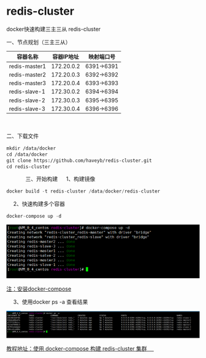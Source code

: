 # redis-cluster
docker快速构建三主三从 redis-cluster

一、节点规划（三主三从）

| 容器名称  |  容器IP地址 | 映射端口号  |
| ------------ | ------------ | ------------ |
| redis-master1  | 172.20.0.2  | 6391->6391  |
| redis-master2  | 172.20.0.3  | 6392->6392  |
| redis-master3  | 172.20.0.4  | 6393->6393  |
| redis-slave-1  | 172.30.0.2  | 6394->6394  |
| redis-slave-2  | 172.30.0.3  | 6395->6395  |
| redis-slave-3  | 172.30.0.4  | 6396->6396  |

　　

二、下载文件
```
mkdir /data/docker
cd /data/docker
git clone https://github.com/haveyb/redis-cluster.git
cd redis-cluster
```
　　
　
三、开始构建
　
1、构建镜像

```php
docker build -t redis-cluster /data/docker/redis-cluster
```

　
2、快速构建多个容器

```php
docker-compose up -d 
```
![](./example.png)

[注：安装docker-compose](https://www.haveyb.com/article/239 "安装docker-compose")


　
3、使用docker ps -a 查看结果

![](./second.png)

[教程地址：使用 docker-compose 构建 redis-cluster 集群 　](https://www.haveyb.com/article/237 "使用 docker-compose 构建 redis-cluster 集群 　")

